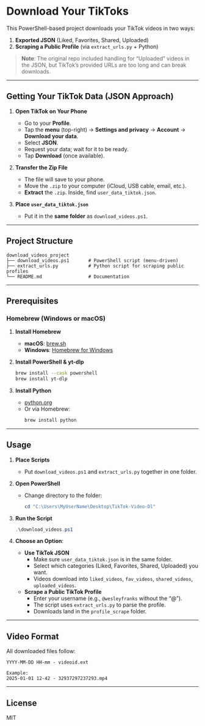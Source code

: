 # Download Your TikToks

This PowerShell-based project downloads your TikTok videos in two ways:

1. **Exported JSON** (Liked, Favorites, Shared, Uploaded)  
2. **Scraping a Public Profile** (via `extract_urls.py` + Python)

> **Note**: The original repo included handling for “Uploaded” videos in the JSON, but TikTok’s provided URLs are too long and can break downloads. 

---

## Getting Your TikTok Data (JSON Approach)

1. **Open TikTok on Your Phone**  
   - Go to your **Profile**.  
   - Tap the **menu** (top-right) → **Settings and privacy** → **Account** → **Download your data**.  
   - Select **JSON**.  
   - Request your data; wait for it to be ready.  
   - Tap **Download** (once available).

2. **Transfer the Zip File**  
   - The file will save to your phone.  
   - Move the `.zip` to your computer (iCloud, USB cable, email, etc.).  
   - **Extract** the `.zip`. Inside, find `user_data_tiktok.json`.

3. **Place `user_data_tiktok.json`**  
   - Put it in the **same folder** as `download_videos.ps1`.

---

## Project Structure

```
download_videos_project
├── download_videos.ps1       # PowerShell script (menu-driven)
├── extract_urls.py           # Python script for scraping public profiles
└── README.md                 # Documentation
```

---

## Prerequisites

### Homebrew (Windows or macOS)

1. **Install Homebrew**  
   - **macOS**: [brew.sh](https://brew.sh/)  
   - **Windows**: [Homebrew for Windows](https://github.com/Homebrew-Install/homebrew-windows)

2. **Install PowerShell & yt-dlp**  
   ```bash
   brew install --cask powershell
   brew install yt-dlp
   ```

3. **Install Python**  
   - [python.org](https://www.python.org/downloads)  
   - Or via Homebrew:
     ```bash
     brew install python
     ```

---

## Usage

1. **Place Scripts**  
   - Put `download_videos.ps1` and `extract_urls.py` together in one folder.

2. **Open PowerShell**  
   - Change directory to the folder:
     ```powershell
     cd "C:\Users\MyUserName\Desktop\TikTok-Video-Dl"
     ```

3. **Run the Script**  
   ```powershell
   .\download_videos.ps1
   ```

4. **Choose an Option**:
   - **Use TikTok JSON**  
     - Make sure `user_data_tiktok.json` is in the same folder.  
     - Select which categories (Liked, Favorites, Shared, Uploaded) you want.  
     - Videos download into `liked_videos`, `fav_videos`, `shared_videos`, `uploaded_videos`.
   - **Scrape a Public TikTok Profile**  
     - Enter your username (e.g., `@wesleyfranks` without the “@”).  
     - The script uses `extract_urls.py` to parse the profile.  
     - Downloads land in the `profile_scrape` folder.

---

## Video Format

All downloaded files follow:
```
YYYY-MM-DD HH-mm - videoid.ext

Example:
2025-01-01 12-42 - 32937297237293.mp4
```

---

## License

MIT
